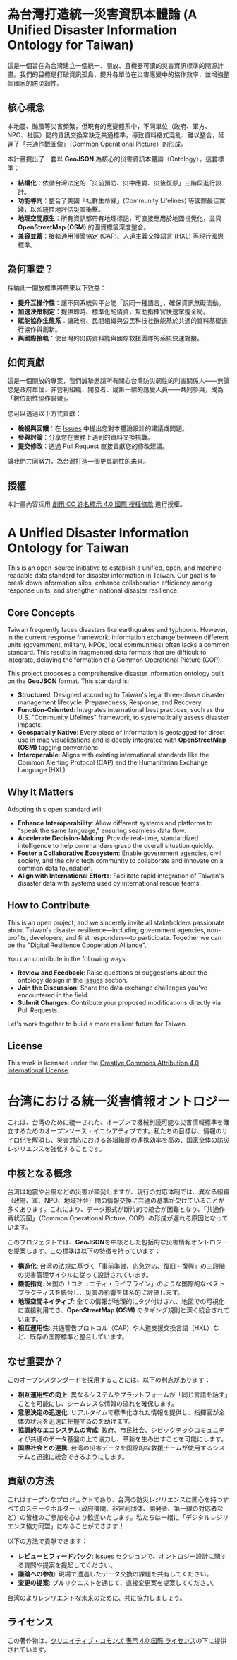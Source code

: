 # 為台灣打造統一災害資訊本體論 (A Unified Disaster Information Ontology for Taiwan)

這是一個旨在為台灣建立一個統一、開放、且機器可讀的災害資訊標準的開源計畫。我們的目標是打破資訊孤島，提升各單位在災害應變中的協作效率，並增強整個國家的防災韌性。

## 核心概念

本地震、颱風等災害頻繁，但現有的應變體系中，不同單位（政府、軍方、NPO、社區）間的資訊交換常缺乏共通標準，導致資料格式混亂、難以整合，延遲了「共通作戰圖像」（Common Operational Picture）的形成。

本計畫提出了一套以 **GeoJSON** 為核心的災害資訊本體論（Ontology）。這套標準：

* **結構化**：依循台灣法定的「災前預防、災中應變、災後復原」三階段進行設計。
* **功能導向**：整合了美國「社群生命線」(Community Lifelines) 等國際最佳實踐，以系統性地評估災害衝擊。
* **地理空間原生**：所有資訊都帶有地理標記，可直接應用於地圖視覺化，並與 **OpenStreetMap (OSM)** 的圖資標籤深度整合。
* **兼容並蓄**：接軌通用預警協定 (CAP)、人道主義交換語言 (HXL) 等現行國際標準。

## 為何重要？

採納此一開放標準將帶來以下效益：

* **提升互操作性**：讓不同系統與平台能「說同一種語言」，確保資訊無礙流動。
* **加速決策制定**：提供即時、標準化的情資，幫助指揮官快速掌握全局。
* **賦能協作生態系**：讓政府、民間組織與公民科技社群能基於共通的資料基礎進行協作與創新。
* **與國際接軌**：使台灣的災防資料能與國際救援團隊的系統快速對接。

## 如何貢獻

這是一個開放的專案，我們誠摯邀請所有關心台灣防災韌性的利害關係人——無論您是政府單位、非營利組織、開發者、或第一線的應變人員——共同參與，成為「數位韌性協作聯盟」。

您可以透過以下方式貢獻：

* **檢視與回饋**：在 [Issues](https://github.com/GeoThings/disaster-ontology/issues) 中提出您對本體論設計的建議或問題。
* **參與討論**：分享您在實務上遇到的資料交換挑戰。
* **提交修改**：透過 Pull Request 直接貢獻您的修改建議。

讓我們共同努力，為台灣打造一個更具韌性的未來。

## 授權

本計畫內容採用 [創用 CC 姓名標示 4.0 國際 授權條款](https://creativecommons.org/licenses/by/4.0/) 進行授權。

##


# A Unified Disaster Information Ontology for Taiwan

This is an open-source initiative to establish a unified, open, and machine-readable data standard for disaster information in Taiwan. Our goal is to break down information silos, enhance collaboration efficiency among response units, and strengthen national disaster resilience.

## Core Concepts

Taiwan frequently faces disasters like earthquakes and typhoons. However, in the current response framework, information exchange between different units (government, military, NPOs, local communities) often lacks a common standard. This results in fragmented data formats that are difficult to integrate, delaying the formation of a Common Operational Picture (COP).

This project proposes a comprehensive disaster information ontology built on the **GeoJSON** format. This standard is:

* **Structured**: Designed according to Taiwan's legal three-phase disaster management lifecycle: Preparedness, Response, and Recovery.
* **Function-Oriented**: Integrates international best practices, such as the U.S. "Community Lifelines" framework, to systematically assess disaster impacts.
* **Geospatially Native**: Every piece of information is geotagged for direct use in map visualizations and is deeply integrated with **OpenStreetMap (OSM)** tagging conventions.
* **Interoperable**: Aligns with existing international standards like the Common Alerting Protocol (CAP) and the Humanitarian Exchange Language (HXL).

## Why It Matters

Adopting this open standard will:

* **Enhance Interoperability**: Allow different systems and platforms to "speak the same language," ensuring seamless data flow.
* **Accelerate Decision-Making**: Provide real-time, standardized intelligence to help commanders grasp the overall situation quickly.
* **Foster a Collaborative Ecosystem**: Enable government agencies, civil society, and the civic tech community to collaborate and innovate on a common data foundation.
* **Align with International Efforts**: Facilitate rapid integration of Taiwan's disaster data with systems used by international rescue teams.

## How to Contribute

This is an open project, and we sincerely invite all stakeholders passionate about Taiwan's disaster resilience—including government agencies, non-profits, developers, and first responders—to participate. Together we can be the "Digital Resilience Cooperation Alliance".

You can contribute in the following ways:

* **Review and Feedback**: Raise questions or suggestions about the ontology design in the [Issues](https://github.com/GeoThings/disaster-ontology/issues) section.
* **Join the Discussion**: Share the data exchange challenges you've encountered in the field.
* **Submit Changes**: Contribute your proposed modifications directly via Pull Requests.

Let's work together to build a more resilient future for Taiwan.

## License

This work is licensed under the [Creative Commons Attribution 4.0 International License](https://creativecommons.org/licenses/by/4.0/).

##


# 台湾における統一災害情報オントロジー

これは、台湾のために統一された、オープンで機械判読可能な災害情報標準を確立するためのオープンソース・イニシアティブです。私たちの目標は、情報のサイロ化を解消し、災害対応における各組織間の連携効率を高め、国家全体の防災レジリエンスを強化することです。

## 中核となる概念

台湾は地震や台風などの災害が頻発しますが、現行の対応体制では、異なる組織（政府、軍、NPO、地域社会）間の情報交換に共通の基準が欠けていることが多くあります。これにより、データ形式が断片的で統合が困難となり、「共通作戦状況図」（Common Operational Picture, COP）の形成が遅れる原因となっています。

このプロジェクトでは、**GeoJSON**を中核とした包括的な災害情報オントロジーを提案します。この標準は以下の特徴を持っています：

* **構造化**: 台湾の法規に基づく「事前準備、応急対応、復旧・復興」の三段階の災害管理サイクルに従って設計されています。
* **機能指向**: 米国の「コミュニティ・ライフライン」のような国際的なベストプラクティスを統合し、災害の影響を体系的に評価します。
* **地理空間ネイティブ**: 全ての情報が地理的にタグ付けされ、地図での可視化に直接利用でき、**OpenStreetMap (OSM)** のタギング規則と深く統合されています。
* **相互運用性**: 共通警告プロトコル（CAP）や人道支援交換言語（HXL）など、既存の国際標準と整合しています。

## なぜ重要か？

このオープンスタンダードを採用することには、以下の利点があります：

* **相互運用性の向上**: 異なるシステムやプラットフォームが「同じ言語を話す」ことを可能にし、シームレスな情報の流れを確保します。
* **意思決定の迅速化**: リアルタイムで標準化された情報を提供し、指揮官が全体の状況を迅速に把握するのを助けます。
* **協調的なエコシステムの育成**: 政府、市民社会、シビックテックコミュニティが共通のデータ基盤の上で協力し、革新を生み出すことを可能にします。
* **国際社会との連携**: 台湾の災害データを国際的な救援チームが使用するシステムと迅速に統合できるようにします。

## 貢献の方法

これはオープンなプロジェクトであり、台湾の防災レジリエンスに関心を持つすべてのステークホルダー（政府機関、非営利団体、開発者、第一線の対応者など）の皆様のご参加を心より歓迎いたします。私たちは一緒に「デジタルレジリエンス協力同盟」になることができます！

以下の方法で貢献できます：

* **レビューとフィードバック**: [Issues](https://github.com/GeoThings/disaster-ontology/issues) セクションで、オントロジー設計に関する質問や提案を提起してください。
* **議論への参加**: 現場で遭遇したデータ交換の課題を共有してください。
* **変更の提案**: プルリクエストを通じて、直接変更案を提案してください。

台湾のよりレジリエントな未来のために、共に協力しましょう。

## ライセンス

この著作物は、[クリエイティブ・コモンズ 表示 4.0 国際 ライセンス](https://creativecommons.org/licenses/by/4.0/)の下に提供されています。



